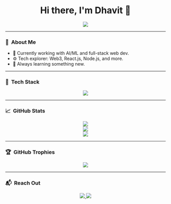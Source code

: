 <h1 align="center">Hi there, I'm Dhavit 👋</h1>
<p align="center">
  <a href="https://github.com/DhavitG">
    <img src="https://readme-typing-svg.demolab.com?font=Fira+Code&weight=500&size=22&duration=4000&pause=800&color=32CD32&center=true&vCenter=true&width=435&lines=🚀+Code.+Build.+Repeat.;🔥+Pushing+the+Limits.;💡+Always+Learning.">
  </a>
</p>

---

### 🧠 &nbsp;**About Me**
- 🔭 Currently working with AI/ML and full-stack web dev.
- ⚙️ Tech explorer: Web3, React.js, Node.js, and more.
- 🌱 Always learning something new.

---

### 🧰 &nbsp;**Tech Stack**
<p align="center">
  <img src="https://skillicons.dev/icons?i=python,tensorflow,pytorch,js,react,nodejs,html,css,mongodb,git,github,vscode&perline=8" />
</p>

---

### 📈 &nbsp;**GitHub Stats**
<p align="center">
  <img src="https://github-readme-stats.vercel.app/api?username=DhavitG&show_icons=true&theme=radical&hide=contribs&count_private=true" />
  <br/>
  <img src="https://github-readme-streak-stats.herokuapp.com/?user=DhavitG&theme=radical&hide_border=true&count_private=true" />
  <br/>
  <img src="https://github-readme-stats.vercel.app/api/top-langs/?username=DhavitG&layout=compact&theme=radical" />
</p>

---

### 🏆 &nbsp;**GitHub Trophies**
<p align="center">
  <img src="https://github-profile-trophy.vercel.app/?username=DhavitG&theme=radical&no-bg=true&no-frame=true&column=7" />
</p>

---

### 📬 &nbsp;**Reach Out**
<p align="center">
  <a href="https://www.linkedin.com/in/dhavit-gandhi">
    <img src="https://img.shields.io/badge/LinkedIn-0077B5?style=for-the-badge&logo=linkedin&logoColor=white"/>
  </a>
  <a href="mailto:gdhavit@gmail.com">
    <img src="https://img.shields.io/badge/Gmail-D14836?style=for-the-badge&logo=gmail&logoColor=white"/>
  </a>
</p>
